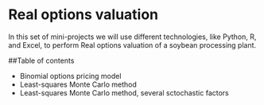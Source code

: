 # Real options valuation
In this set of mini-projects we will use different technologies, like Python, R, and Excel, to perform Real options valuation of a soybean processing plant.

##Table of contents
* Binomial options pricing model
* Least-squares Monte Carlo method
* Least-squares Monte Carlo method, several sctochastic factors
